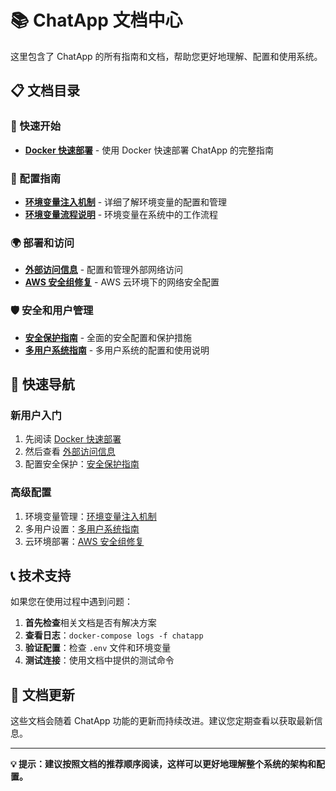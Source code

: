 # 📚 ChatApp 文档中心

这里包含了 ChatApp 的所有指南和文档，帮助您更好地理解、配置和使用系统。

## 📋 文档目录

### 🚀 快速开始
- **[Docker 快速部署](DOCKER-QUICKSTART.md)** - 使用 Docker 快速部署 ChatApp 的完整指南

### 🔧 配置指南
- **[环境变量注入机制](ENV-INJECTION-MECHANISM.md)** - 详细了解环境变量的配置和管理
- **[环境变量流程说明](ENV-FLOW-EXPLANATION.md)** - 环境变量在系统中的工作流程

### 🌍 部署和访问
- **[外部访问信息](EXTERNAL-ACCESS-INFO.md)** - 配置和管理外部网络访问
- **[AWS 安全组修复](AWS-SECURITY-GROUP-FIX.md)** - AWS 云环境下的网络安全配置

### 🛡️ 安全和用户管理
- **[安全保护指南](SECURITY-GUIDE.md)** - 全面的安全配置和保护措施
- **[多用户系统指南](MULTI-USER-GUIDE.md)** - 多用户系统的配置和使用说明

## 🎯 快速导航

### 新用户入门
1. 先阅读 [Docker 快速部署](DOCKER-QUICKSTART.md)
2. 然后查看 [外部访问信息](EXTERNAL-ACCESS-INFO.md)
3. 配置安全保护：[安全保护指南](SECURITY-GUIDE.md)

### 高级配置
1. 环境变量管理：[环境变量注入机制](ENV-INJECTION-MECHANISM.md)
2. 多用户设置：[多用户系统指南](MULTI-USER-GUIDE.md)
3. 云环境部署：[AWS 安全组修复](AWS-SECURITY-GROUP-FIX.md)

## 📞 技术支持

如果您在使用过程中遇到问题：

1. **首先检查**相关文档是否有解决方案
2. **查看日志**：`docker-compose logs -f chatapp`
3. **验证配置**：检查 `.env` 文件和环境变量
4. **测试连接**：使用文档中提供的测试命令

## 🔄 文档更新

这些文档会随着 ChatApp 功能的更新而持续改进。建议您定期查看以获取最新信息。

---

**💡 提示：建议按照文档的推荐顺序阅读，这样可以更好地理解整个系统的架构和配置。**


